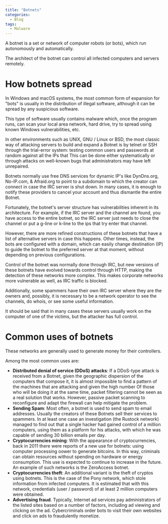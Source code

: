 ```yaml
---
title: "Botnets"
categories:
  - Blog
tags:
  - Malware
---
```



A botnet is a set or network of computer robots (or bots), which run autonomously and automatically.

The architect of the botnet can control all infected computers and servers remotely.


<h1>How botnets spread</h1>

In Windows and macOS systems, the most common form of expansion for "bots" is usually in the distribution of illegal software, although it can be spread by any suspicious software. 

This type of software usually contains malware which, once the program runs, can scan your local area network, hard drive, try to spread using known Windows vulnerabilities, etc.

In other environments such as UNIX, GNU / Linux or BSD, the most classic way of attacking servers to build and expand a Botnet is by telnet or SSH through the trial-error system: testing common users and passwords at random against all the IPs that This can be done either systematically or through attacks on well-known bugs that administrators may have left unrepaired.

Botnets normally use free DNS services for dynamic IP's like DynDns.org, No-IP.com, & Afraid.org to point to a subdomain to which the creator can connect in case the IRC server is shut down. In many cases, it is enough to notify these providers to cancel your account and thus dismantle the entire Botnet.

Fortunately, the botnet's server structure has vulnerabilities inherent in its architecture. For example, if the IRC server and the channel are found, you have access to the entire botnet, so the IRC server just needs to close the channel or put a g-line or k-line to the ips that try enter that channel.

However, there are more refined constructions of these botnets that have a list of alternative servers in case this happens. Other times, instead, the bots are configured with a domain, which can easily change destination (IP) to guide the botnet to the preferred server at that moment, without depending on previous configurations.

Control of the botnet was normally done through IRC, but new versions of these botnets have evolved towards control through HTTP, making the detection of these networks more complex. This makes corporate networks more vulnerable as well, as IRC traffic is blocked.

Additionally, some spammers have their own IRC server where they are the owners and, possibly, it is necessary to be a network operator to see the channels, do whois, or see some useful information. 

It should be said that in many cases these servers usually work on the computer of one of the victims, but the attacker has full control.



<h1>Common uses of botnets</h1>

These networks are generally used to generate money for their controllers.

Among the most common uses are:

<ul>

<li><b>Distributed denial of service (DDoS) attacks</b>: If a DDoS-type attack is received from a Botnet, given the geographic dispersion of the computers that compose it, it is almost impossible to find a pattern of the machines that are attacking and given the high number Of those who will be doing it at the same time, packet filtering cannot be seen as a real solution that works. However, passive packet scanning to reconfigure and adapt the firewall can help mitigate the problem.</li>

<li><b>Sending Spam</b>: Most often, a botnet is used to send spam to email addresses. Usually the creators of these Botnets sell their services to spammers. In at least one case an investigation (the Rustock network) managed to find out that a single hacker had gained control of a million computers, using them as a platform for his attacks, with which he was capable of sending 30 billion emails per day. </li>
<li><b>Cryptocurrencies mining</b>: With the appearance of cryptocurrencies, back in 2011 there were reports of a new use for botnets: using computer processing oower to generate bitcoins. In this way, criminals can obtain resources without spending on hardware or energy consumption. This use is expected to continue to increase in the future. An example of such networks is the ZeroAccess botnet.</li>
<li><b>Cryptocurrencies theft</b>: An additional variant is the theft of cryptos using botnets. This is the case of the Pony network, which stole information from infected computers. It is estimated that with this network, credentials (user / password) of at least 2 million computers were obtained.</li>
<li><b>Advertising fraud</b>. Typically, Internet ad services pay administrators of the listed sites based on a number of factors, including ad viewing and clicking on the ad. Cybercriminals order bots to visit their own websites and click on ads to fraudulently monetize.</li>
</ul>